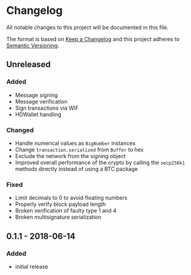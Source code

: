 # Changelog

All notable changes to this project will be documented in this file.

The format is based on [Keep a Changelog](http://keepachangelog.com/en/1.0.0/)
and this project adheres to [Semantic Versioning](http://semver.org/spec/v2.0.0.html).

## Unreleased

### Added
- Message signing
- Message verification
- Sign transactions via WIF
- HDWallet handling

### Changed
- Handle numerical values as `BigNumber` instances
- Change `transaction.serialized` from `Buffer` to hex
- Exclude the network from the signing object
- Improved overall performance of the crypto by calling the `secp256k1` methods directly instead of using a BTC package

### Fixed
- Limit decimals to 0 to avoid floating numbers
- Properly verify block payload length
- Broken verification of faulty type 1 and 4
- Broken multisignature serialization

## 0.1.1 - 2018-06-14

### Added
- initial release
